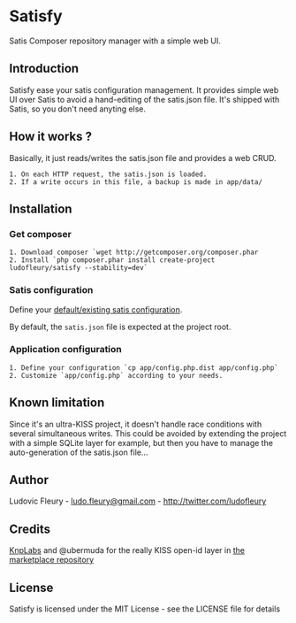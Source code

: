 # Satisfy

Satis Composer repository manager with a simple web UI.

## Introduction

Satisfy ease your satis configuration management. It provides simple web UI over Satis to avoid a hand-editing of the satis.json file. It's shipped with Satis, so you don't need anyting else.

## How it works ?

Basically, it just reads/writes the satis.json file and provides a web CRUD.

    1. On each HTTP request, the satis.json is loaded.
    2. If a write occurs in this file, a backup is made in app/data/

## Installation

### Get composer

    1. Download composer `wget http://getcomposer.org/composer.phar
    2. Install `php composer.phar install create-project ludofleury/satisfy --stability=dev`

### Satis configuration

Define your [default/existing satis configuration](http://getcomposer.org/doc/articles/handling-private-packages-with-satis.md).

By default, the `satis.json` file is expected at the project root.

### Application configuration

    1. Define your configuration `cp app/config.php.dist app/config.php`
    2. Customize `app/config.php` according to your needs.

## Known limitation

Since it's an ultra-KISS project, it doesn't handle race conditions with several simultaneous writes.
This could be avoided by extending the project with a simple SQLite layer for example, but then you have to manage the auto-generation of the satis.json file...

## Author

Ludovic Fleury - <ludo.fleury@gmail.com> - <http://twitter.com/ludofleury>

## Credits

[KnpLabs](https://github.com/KnpLabs) and @ubermuda for the really KISS open-id layer in [the marketplace repository](https://github.com/KnpLabs/marketplace)

## License

Satisfy is licensed under the MIT License - see the LICENSE file for details
